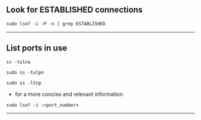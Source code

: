 ## Look for ESTABLISHED connections
```txt
sudo lsof -i -P -n | grep ESTABLISHED
```


---

## List ports in use
`ss -tulna`

`sudo ss -tulpn`

`sudo ss -ltnp`
- for a more concise and relevant information 

`sudo lsof -i :<port_number>`

---
